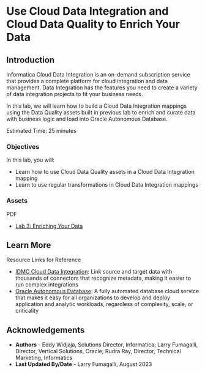 # Use Cloud Data Integration and Cloud Data Quality to Enrich Your Data 

## Introduction

Informatica Cloud Data Integration is an on-demand subscription service that provides a complete platform for cloud integration and data management. Data Integration has the features you need to create a variety of data integration projects to fit your business needs.

In this lab, we will learn how to build a Cloud Data Integration mappings using the Data Quality assets built in previous lab to enrich and curate data with business logic and load into Oracle Autonomous Database.

Estimated Time: 25 minutes

### Objectives

In this lab, you will:
* Learn how to use Cloud Data Quality assets in a Cloud Data Integration mapping
* Learn to use regular transformations in Cloud Data Integration mappings

### **Assets**

PDF
* [Lab 3: Enriching Your Data](https://objectstorage.us-ashburn-1.oraclecloud.com/p/Ei1_2QRw4M8tQpk59Qhao2JCvEivSAX8MGB9R6PfHZlqNkpkAcnVg4V3-GyTs1_t/n/c4u04/b/livelabsfiles/o/oci-library/Lab%2003%20-%20Cloud%20DQ%20+%20DI%20-OCI.pdf) 


## Learn More

Resource Links for Reference 
* [IDMC Cloud Data Integration](https://www.informatica.com/products/cloud-data-integration.html): Link source and target data with thousands of connectors that recognize metadata, making it easier to run complex integrations
* [Oracle Autonomous Database](https://www.oracle.com/autonomous-database/): A fully automated database cloud service that makes it easy for all organizations to develop and deploy application and analytic workloads, regardless of complexity, scale, or criticality


## Acknowledgements
* **Authors** - Eddy Widjaja, Solutions Director, Informatica; Larry Fumagalli, Director, Vertical Solutions, Oracle; Rudra Ray, Director, Technical Marketing, Informatics
* **Last Updated By/Date** - Larry Fumagalli, August 2023
